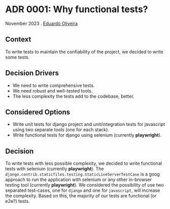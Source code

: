 # ADR 0001: Why functional tests?

November 2023 . [Eduardo Oliveira](https://github.com/EduardoJM)

## Context

To write tests to maintain the confiability of the project, we decided to write some tests. 

## Decision Drivers

- We need to write comprehensive tests.
- We need robust and well-tested tools.
- The less complexity the tests add to the codebase, better.

## Considered Options

- Write unit tests for django project and unit/integration tests for javascript using two separate tools (one for each stack).
- Write functional tests for django using selenium (currently **playwright**).

## Decision

To write tests with less possible complexity, we decided to write functional tests with selenium (currently **playwright**). The `django.contrib.staticfiles.testing.StaticLiveServerTestCase` is a goog approach to run the application with selenium or any other in-browser testing tool (currently **playwright**). We considered the possibility of use two separated test-cases, one for `django` and one for `javascript`, will increase the complexity. Based on this, the majority of our tests are functional (or e2e?) tests.
